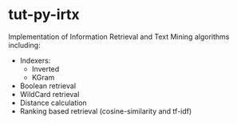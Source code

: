 # tut-py-irtx
Implementation of Information Retrieval and Text Mining algorithms including:
- Indexers:
  - Inverted
  - KGram
- Boolean retrieval
- WildCard retrieval
- Distance calculation
- Ranking based retrieval (cosine-similarity and tf-idf)

